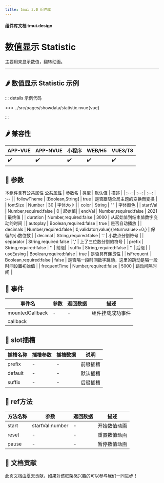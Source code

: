 ```yaml
---
title: tmui 3.0 组件库
---
```


<script setup>
import webview from '../components/mobileWebview.vue'
</script>

#### 组件库文档 tmui.design

# 数值显示 Statistic
主要用来显示数值，翻转动画。

---

## :hot_pepper: 数值显示 Statistic 示例

<webview url="https://tmui.design/h5/#/pages/showdata/statistic"></webview>

::: details 示例代码

<<< ../src/pages/showdata/statistic.nvue{vue}

:::


## :hot_pepper: 兼容性

| APP-VUE | APP-NVUE | 小程序 | WEB/H5 | VUE3/TS |
| --- | --- | --- | --- | --- |
| :heavy_check_mark: | :heavy_check_mark: | :heavy_check_mark: | :heavy_check_mark: | :heavy_check_mark: |

## :seedling: 参数
本组件含有公共属性 [公共属性](/doc/spec/组件公共样式.md)
| 参数名 | 类型 | 默认值 | 描述 |
| :--: | :--: | :--: | :-- |
| followTheme | [Boolean,String] | true | 是否跟随全局主题的变换而变换 |
| fontSize | Number | 30 | 字体大小 |
| color | String | "" | 字体颜色 |
| startVal | Number,required:false | 0 |  起始值|
| endVal | Number,required:false | 2021 | 最终值 |
| duration | Number,required:false | 3000 | 从起始值到结束值数字变动的时间 |
| autoplay | Boolean,required:false | true | 是否自动播放 |
| decimals | Number,required:false | 0,validator(value){returnvalue>=0;} | 保留的小数位数 |
| decimal | String,required:false | '.' | 小数点分割符号 |
| separator | String,required:false | ',' | 上了三位数分割的符号 |
| prefix | String,required:false | '' |  前缀|
| suffix | String,required:false | '' | 后缀 |
| useEasing | Boolean,required:false | true | 是否具有连贯性 |
| isFrequent | Boolean,required:false | false | 是否隔一段时间数字跳动，这里的跳动是隔一段时间设置初始值 |
| frequentTime | Number,required:false | 5000 | 跳动间隔时间 |


## :rose: 事件
| 事件名    | 参数  | 返回数据 | 描述  |
|--------|-----|------|-----|
| mountedCallback | - | - | 组件挂载成功事件 |
| callback |  |  |  |

## :corn: slot插槽
| 插槽名称    | 插槽参数  | 插槽数据 | 说明  |
|--------|-----|------|-----|
| prefix |  -| - | 前缀插槽 |
| default | - | - | 默认插槽 |
| suffix |  -| - | 后缀插槽 |


## :green_salad: ref方法
| 方法名称    | 参数  | 返回数据 | 描述  |
|--------|-----|------|-----|
| start | startVal:number | -  | 开始数值动画 |
| reset |  -| - | 重置数值动画 |
| pause |  -| - | 暂停数值动画 |


## :couplekiss: 文档贡献
此页文档由[夏天](https://gitee.com/Xia_5718)贡献，如果对该框架感兴趣的可以参与我们一同进步！